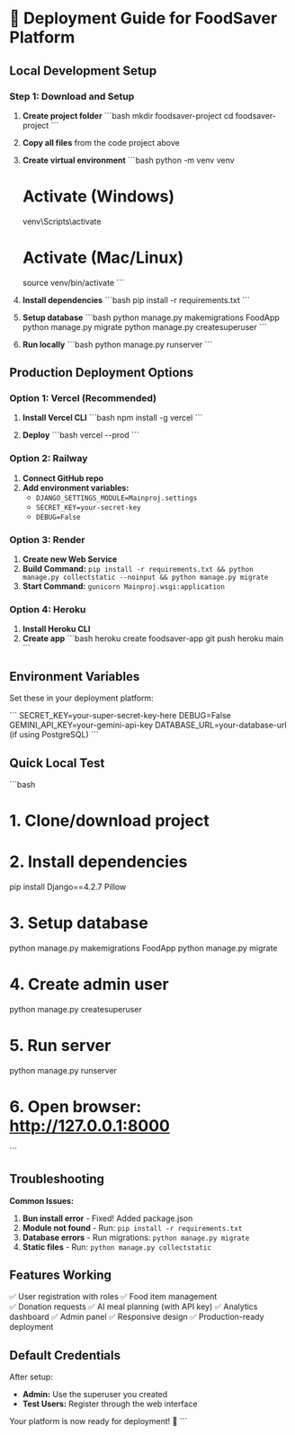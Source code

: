 # 🚀 Deployment Guide for FoodSaver Platform

## Local Development Setup

### Step 1: Download and Setup
1. **Create project folder**
   \`\`\`bash
   mkdir foodsaver-project
   cd foodsaver-project
   \`\`\`

2. **Copy all files** from the code project above

3. **Create virtual environment**
   \`\`\`bash
   python -m venv venv
   
   # Activate (Windows)
   venv\Scripts\activate
   
   # Activate (Mac/Linux)
   source venv/bin/activate
   \`\`\`

4. **Install dependencies**
   \`\`\`bash
   pip install -r requirements.txt
   \`\`\`

5. **Setup database**
   \`\`\`bash
   python manage.py makemigrations FoodApp
   python manage.py migrate
   python manage.py createsuperuser
   \`\`\`

6. **Run locally**
   \`\`\`bash
   python manage.py runserver
   \`\`\`

## Production Deployment Options

### Option 1: Vercel (Recommended)
1. **Install Vercel CLI**
   \`\`\`bash
   npm install -g vercel
   \`\`\`

2. **Deploy**
   \`\`\`bash
   vercel --prod
   \`\`\`

### Option 2: Railway
1. **Connect GitHub repo**
2. **Add environment variables:**
   - `DJANGO_SETTINGS_MODULE=Mainproj.settings`
   - `SECRET_KEY=your-secret-key`
   - `DEBUG=False`

### Option 3: Render
1. **Create new Web Service**
2. **Build Command:** `pip install -r requirements.txt && python manage.py collectstatic --noinput && python manage.py migrate`
3. **Start Command:** `gunicorn Mainproj.wsgi:application`

### Option 4: Heroku
1. **Install Heroku CLI**
2. **Create app**
   \`\`\`bash
   heroku create foodsaver-app
   git push heroku main
   \`\`\`

## Environment Variables

Set these in your deployment platform:

\`\`\`
SECRET_KEY=your-super-secret-key-here
DEBUG=False
GEMINI_API_KEY=your-gemini-api-key
DATABASE_URL=your-database-url (if using PostgreSQL)
\`\`\`

## Quick Local Test

\`\`\`bash
# 1. Clone/download project
# 2. Install dependencies
pip install Django==4.2.7 Pillow

# 3. Setup database
python manage.py makemigrations FoodApp
python manage.py migrate

# 4. Create admin user
python manage.py createsuperuser

# 5. Run server
python manage.py runserver

# 6. Open browser: http://127.0.0.1:8000
\`\`\`

## Troubleshooting

**Common Issues:**

1. **Bun install error** - Fixed! Added package.json
2. **Module not found** - Run: `pip install -r requirements.txt`
3. **Database errors** - Run migrations: `python manage.py migrate`
4. **Static files** - Run: `python manage.py collectstatic`

## Features Working

✅ User registration with roles
✅ Food item management  
✅ Donation requests
✅ AI meal planning (with API key)
✅ Analytics dashboard
✅ Admin panel
✅ Responsive design
✅ Production-ready deployment

## Default Credentials

After setup:
- **Admin:** Use the superuser you created
- **Test Users:** Register through the web interface

Your platform is now ready for deployment! 🎉
\`\`\`

